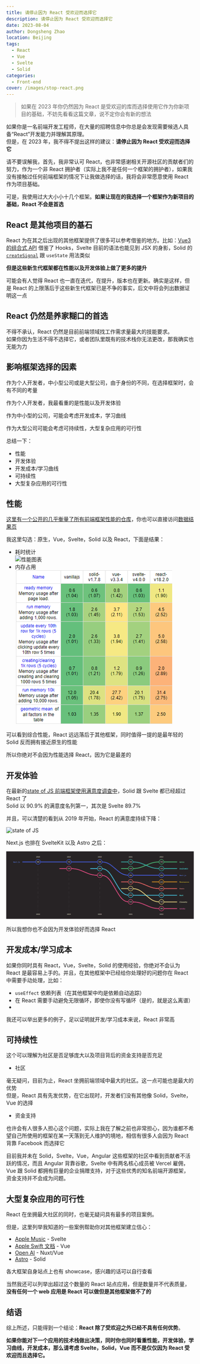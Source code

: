 ```yaml
---
title: 请停止因为 React 受欢迎而选择它
description: 请停止因为 React 受欢迎而选择它
date: 2023-08-04
author: Dongsheng Zhao
location: Beijing
tags:
  - React
  - Vue
  - Svelte
  - Solid
categories:
  - Front-end
cover: /images/stop-react.png
---
```


> 如果在 2023 年你仍然因为 React 是受欢迎的库而选择使用它作为你新项目的基础，不妨先看看这篇文章，说不定你会有新的想法

<!-- more -->

如果你是一名前端开发工程师，在大量的招聘信息中你总是会发现需要候选人具备“React”开发能力并理解其原理。  
但是，在 2023 年，我不得不提出这样的建议：**请停止因为 React 受欢迎而选择它**

请不要误解我，首先，我非常认可 React，也非常感谢相关开源社区的贡献者们的努力，作为一个非 React 拥护者（实际上我不是任何一个框架的拥护者），如果我没有接触过任何前端框架的情况下让我做选择的话，我将会非常愿意使用 React 作为项目基础。

可是，我使用过大大小小十几个框架。**如果让现在的我选择一个框架作为新项目的基础，React 不会是首选**


## React 是其他项目的基石

React 为在其之后出现的其他框架提供了很多可以参考借鉴的地方。比如：[Vue3 的组合式 API](https://vuejs.org/api/composition-api-setup.html) 借鉴了 Hooks，Svelte 目前的语法也能见到 JSX 的身影，Solid 的 [`createSignal`](https://docs.solidjs.com/references/api-reference/basic-reactivity/createSignal) 跟 `useState` 用法类似

**但是这些新生代框架都在性能以及开发体验上做了更多的提升**

可能会有人觉得 React 也一直在迭代，在提升，版本也在更新。确实是这样，但是 React 的上限落后于这些新生代框架已是不争的事实，后文中将会列出数据证明这一点

## React 仍然是养家糊口的首选

不得不承认，React 仍然是目前前端领域找工作需求量最大的技能要求。  
如果你因为生活不得不选择它，或者团队里既有的技术栈你无法更改，那我确实也无能为力

## 影响框架选择的因素

作为个人开发者，中小型公司或是大型公司，由于身份的不同，在选择框架时，会有不同的考量

作为个人开发者，我最看重的是性能以及开发体验

作为中小型的公司，可能会考虑开发成本，学习曲线

作为大型公司可能会考虑可持续性，大型复杂应用的可行性

总结一下：

* 性能
* 开发体验
* 开发成本/学习曲线
* 可持续性
* 大型复杂应用的可行性

## 性能

[这里有一个公开的几乎衡量了所有前端框架性能的仓库](https://github.com/krausest/js-framework-benchmark)，你也可以直接访问[数据结果页](https://krausest.github.io/js-framework-benchmark/)

我这里勾选：原生，Vue，Svelte，Solid 以及 React，下面是结果：

* 耗时统计  
  ![性能图表](/images/frameworks-performance.png)
* 内存占用  
  ![内存占用](./image.png)

可以看到综合性能，React 远远落后于其他框架，同时值得一提的是最年轻的 Solid 反而拥有接近原生的性能

所以你绝对不会因为性能选择 React，因为它是最差的

## 开发体验

在最新的[state of JS 前端框架使用满意度调查中](https://2022.stateofjs.com/en-US/libraries/front-end-frameworks/)，Solid 跟 Svelte 都已经超过 React 了  
Solid 以 90.9% 的满意度名列第一，其次是 Svelte 89.7%

并且，可以清楚的看到从 2019 年开始，React 的满意度持续下降：

![state of JS](/images/state-of-js.png)

Next.js 也排在 SvelteKit 以及 Astro 之后：

![Alt text](./image-1.png)

所以我想你也不会因为开发体验好而选择 React

## 开发成本/学习成本

如果你同时具有 React，Vue，Svelte，Solid 的使用经验，你绝对不会认为 React 是最容易上手的。并且，在其他框架中已经给你处理好的问题你在 React 中需要手动处理，比如：

* `useEffect` 依赖列表（在其他框架中均是依赖自动追踪）
* 在 React 需要手动避免无限循环，即使你没有写循环（是的，就是这么离谱）
* 

我还可以举出更多的例子，足以证明就开发/学习成本来说，React 非常高

## 可持续性

这个可以理解为社区是否足够庞大以及项目背后的资金支持是否充足

* 社区

毫无疑问，目前为止，React 坐拥前端领域中最大的社区。这一点可能也是最大的优势  
但是，React 具有先发优势，在它出现时，开发者们没有其他像 Solid，Svelte，Vue 的选择

* 资金支持

也许会有人很多人担心这个问题，实际上我在了解之前也非常担心，因为谁都不希望自己所使用的框架在某一天落到无人维护的境地，相信有很多人会因为 React 背靠 Facebook 而选择它

目前我并未在 Solid，Svelte，Vue，Angular 这些框架的社区中看到贡献者不活跃的情况，而且 Angular 背靠谷歌，Svelte 中有两名核心成员被 Vercel 雇佣，Vue 跟 Solid 都拥有巨量的企业捐赠支持，对于这些优秀的知名前端开源框架，资金支持并不会成为问题。

## 大型复杂应用的可行性

React 在坐拥最大社区的同时，也毫无疑问具有最多的项目案例。

但是，这里列举我知道的一些案例帮助你对其他框架建立信心：

* [Apple Music](https://music.apple.com) - Svelte
* [Apple Swift 文档](https://developer.apple.com/documentation/swiftui/) - Vue
* [Open AI](https://openai.com/) - Nuxt/Vue
* [Astro](https://astro.build) - Solid

各大框架自身站点上也有 showcase，感兴趣的话可以自行查看

当然我还可以列举出超过这个数量的 React 站点应用，但是数量并不代表质量，**没有任何一个 web 应用是 React 可以做但是其他框架做不了的**

## 结语

综上所述，只能得到一个结论：**React 除了受欢迎之外已经不具有任何优势**。

**如果你能对下一个应用的技术栈做出决策，同时你也同时看重性能，开发体验，学习曲线，开发成本，那么请考虑 Svelte，Solid，Vue 而不是仅仅因为 React 受欢迎而且选择它。**